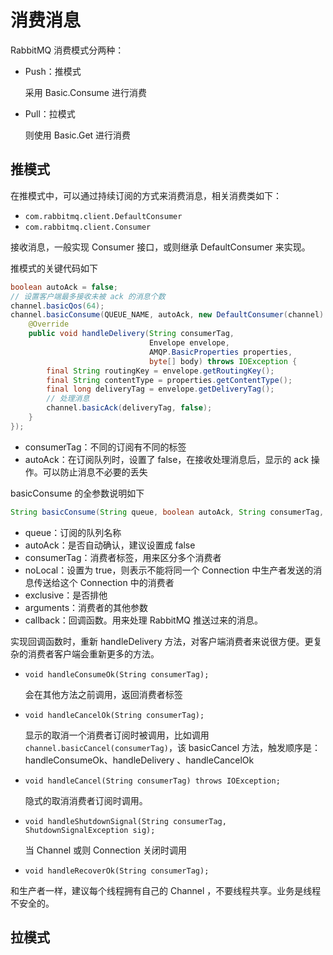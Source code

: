 # 消费消息

RabbitMQ 消费模式分两种：

- Push：推模式

  采用 Basic.Consume 进行消费

- Pull：拉模式

  则使用 Basic.Get 进行消费

## 推模式

在推模式中，可以通过持续订阅的方式来消费消息，相关消费类如下：

- `com.rabbitmq.client.DefaultConsumer`
- `com.rabbitmq.client.Consumer`

接收消息，一般实现 Consumer 接口，或则继承 DefaultConsumer 来实现。

推模式的关键代码如下

```java
boolean autoAck = false;
// 设置客户端最多接收未被 ack 的消息个数
channel.basicQos(64);
channel.basicConsume(QUEUE_NAME, autoAck, new DefaultConsumer(channel) {
    @Override
    public void handleDelivery(String consumerTag,
                               Envelope envelope,
                               AMQP.BasicProperties properties,
                               byte[] body) throws IOException {
        final String routingKey = envelope.getRoutingKey();
        final String contentType = properties.getContentType();
        final long deliveryTag = envelope.getDeliveryTag();
        // 处理消息
        channel.basicAck(deliveryTag, false);
    }
});
```

- consumerTag：不同的订阅有不同的标签
- autoAck：在订阅队列时，设置了 false，在接收处理消息后，显示的 ack 操作。可以防止消息不必要的丢失

basicConsume 的全参数说明如下

```java
String basicConsume(String queue, boolean autoAck, String consumerTag, boolean noLocal, boolean exclusive, Map<String, Object> arguments, Consumer callback) throws IOException;
```

- queue：订阅的队列名称
- autoAck：是否自动确认，建议设置成 false
- consumerTag：消费者标签，用来区分多个消费者
- noLocal：设置为 true，则表示不能将同一个 Connection 中生产者发送的消息传送给这个 Connection 中的消费者
- exclusive：是否排他
- arguments：消费者的其他参数
- callback：回调函数。用来处理 RabbitMQ 推送过来的消息。

实现回调函数时，重新 handleDelivery 方法，对客户端消费者来说很方便。更复杂的消费者客户端会重新更多的方法。

- `void handleConsumeOk(String consumerTag);`

  会在其他方法之前调用，返回消费者标签

- `void handleCancelOk(String consumerTag);`

  显示的取消一个消费者订阅时被调用，比如调用 `channel.basicCancel(consumerTag)`，该 basicCancel 方法，触发顺序是： handleConsumeOk、handleDelivery 、handleCancelOk

- `void handleCancel(String consumerTag) throws IOException;`

  隐式的取消消费者订阅时调用。

- `void handleShutdownSignal(String consumerTag, ShutdownSignalException sig);`

  当 Channel 或则 Connection 关闭时调用

- `void handleRecoverOk(String consumerTag);`

和生产者一样，建议每个线程拥有自己的 Channel ，不要线程共享。业务是线程不安全的。

## 拉模式

